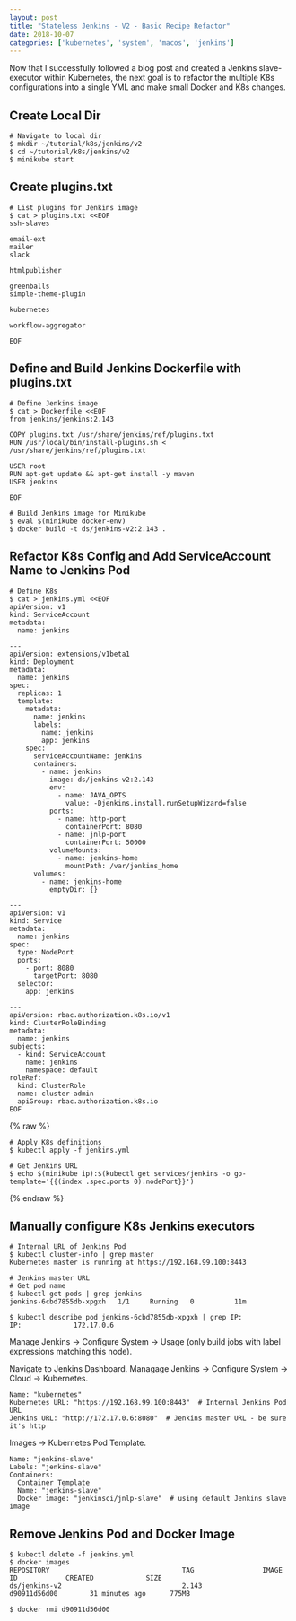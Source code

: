 ```yaml
---
layout: post
title: "Stateless Jenkins - V2 - Basic Recipe Refactor"
date: 2018-10-07
categories: ['kubernetes', 'system', 'macos', 'jenkins']
---
```


Now that I successfully followed a blog post and created a Jenkins slave-executor within Kubernetes, the next goal is to refactor the multiple K8s configurations into a single YML and make small Docker and K8s changes.

## Create Local Dir
```shell
# Navigate to local dir
$ mkdir ~/tutorial/k8s/jenkins/v2
$ cd ~/tutorial/k8s/jenkins/v2
$ minikube start
```

## Create plugins.txt
```shell
# List plugins for Jenkins image
$ cat > plugins.txt <<EOF
ssh-slaves

email-ext
mailer
slack

htmlpublisher

greenballs
simple-theme-plugin

kubernetes

workflow-aggregator

EOF
```

## Define and Build Jenkins Dockerfile with plugins.txt
```shell
# Define Jenkins image
$ cat > Dockerfile <<EOF
from jenkins/jenkins:2.143

COPY plugins.txt /usr/share/jenkins/ref/plugins.txt
RUN /usr/local/bin/install-plugins.sh < /usr/share/jenkins/ref/plugins.txt

USER root
RUN apt-get update && apt-get install -y maven
USER jenkins

EOF
```

```shell
# Build Jenkins image for Minikube
$ eval $(minikube docker-env)
$ docker build -t ds/jenkins-v2:2.143 .
```

## Refactor K8s Config and Add ServiceAccount Name to Jenkins Pod
```shell
# Define K8s
$ cat > jenkins.yml <<EOF
apiVersion: v1
kind: ServiceAccount
metadata:
  name: jenkins

---
apiVersion: extensions/v1beta1
kind: Deployment
metadata:
  name: jenkins
spec:
  replicas: 1
  template:
    metadata:
      name: jenkins
      labels:
        name: jenkins
        app: jenkins
    spec:
      serviceAccountName: jenkins
      containers:
        - name: jenkins
          image: ds/jenkins-v2:2.143
          env:
            - name: JAVA_OPTS
              value: -Djenkins.install.runSetupWizard=false
          ports:
            - name: http-port
              containerPort: 8080
            - name: jnlp-port
              containerPort: 50000
          volumeMounts:
            - name: jenkins-home
              mountPath: /var/jenkins_home
      volumes:
        - name: jenkins-home
          emptyDir: {}

---
apiVersion: v1
kind: Service
metadata:
  name: jenkins
spec:
  type: NodePort
  ports:
    - port: 8080
      targetPort: 8080
  selector:
    app: jenkins

---
apiVersion: rbac.authorization.k8s.io/v1
kind: ClusterRoleBinding
metadata:
  name: jenkins
subjects:
  - kind: ServiceAccount
    name: jenkins
    namespace: default
roleRef:
  kind: ClusterRole
  name: cluster-admin
  apiGroup: rbac.authorization.k8s.io
EOF
```

{% raw %}
```shell
# Apply K8s definitions
$ kubectl apply -f jenkins.yml

# Get Jenkins URL
$ echo $(minikube ip):$(kubectl get services/jenkins -o go-template='{{(index .spec.ports 0).nodePort}}')
```
{% endraw %}


## Manually configure K8s Jenkins executors

```shell
# Internal URL of Jenkins Pod
$ kubectl cluster-info | grep master
Kubernetes master is running at https://192.168.99.100:8443

# Jenkins master URL
# Get pod name
$ kubectl get pods | grep jenkins
jenkins-6cbd7855db-xpgxh   1/1     Running   0          11m

$ kubectl describe pod jenkins-6cbd7855db-xpgxh | grep IP:
IP:             172.17.0.6
```

Manage Jenkins -> Configure System -> Usage (only build jobs with label expressions matching this node).

Navigate to Jenkins Dashboard. Managage Jenkins -> Configure System -> Cloud -> Kubernetes.
```
Name: "kubernetes"
Kubernetes URL: "https://192.168.99.100:8443"  # Internal Jenkins Pod URL
Jenkins URL: "http://172.17.0.6:8080"  # Jenkins master URL - be sure it's http
```

Images -> Kubernetes Pod Template.
```
Name: "jenkins-slave"
Labels: "jenkins-slave"
Containers:
  Container Template
  Name: "jenkins-slave"
  Docker image: "jenkinsci/jnlp-slave"  # using default Jenkins slave image
```


## Remove Jenkins Pod and Docker Image
```shell
$ kubectl delete -f jenkins.yml
$ docker images
REPOSITORY                                 TAG                 IMAGE ID            CREATED             SIZE
ds/jenkins-v2                              2.143               d90911d56d00        31 minutes ago      775MB

$ docker rmi d90911d56d00
```
